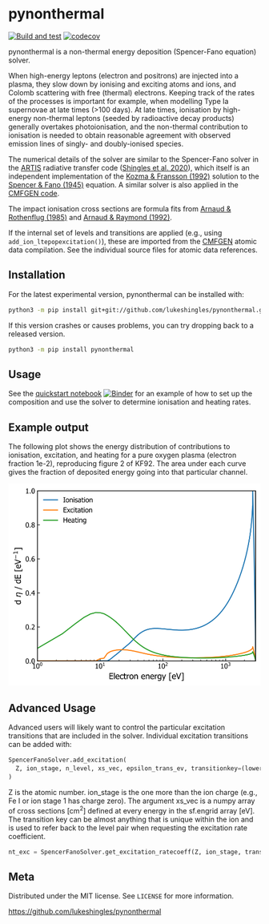 # pynonthermal
[![Build and test](https://github.com/lukeshingles/pynonthermal/actions/workflows/pythonapp.yml/badge.svg)](https://github.com/lukeshingles/pynonthermal/actions/workflows/pythonapp.yml)
[![codecov](https://codecov.io/gh/lukeshingles/pynonthermal/branch/main/graph/badge.svg?token=574XDCYFIi)](https://codecov.io/gh/lukeshingles/pynonthermal)

pynonthermal is a non-thermal energy deposition (Spencer-Fano equation) solver.

When high-energy leptons (electron and positrons) are injected into a plasma, they slow down by ionising and exciting atoms and ions, and Colomb scattering with free (thermal) electrons. Keeping track of the rates of the processes is important for example, when modelling Type Ia supernovae at late times (>100 days). At late times, ionisation by high-energy non-thermal leptons (seeded by radioactive decay products) generally overtakes photoionisation, and the non-thermal contribution to ionisation is needed to obtain reasonable agreement with observed emission lines of singly- and doubly-ionised species.

The numerical details of the solver are similar to the Spencer-Fano solver in the [ARTIS](https://github.com/artis-mcrt/artis) radiative transfer code ([Shingles et al. 2020](https://ui.adsabs.harvard.edu/abs/2020MNRAS.492.2029S/abstract)), which itself is an independent implementation of the [Kozma & Fransson (1992)](https://ui.adsabs.harvard.edu/abs/1992ApJ...390..602K/abstract) solution to the [Spencer & Fano (1945)](https://ui.adsabs.harvard.edu/abs/1954PhRv...93.1172S/abstract) equation. A similar solver is also applied in the [CMFGEN code](https://kookaburra.phyast.pitt.edu/hillier/web/CMFGEN.htm).

The impact ionisation cross sections are formula fits from [Arnaud & Rothenflug (1985)](https://ui.adsabs.harvard.edu/abs/1985A%26AS...60..425A/abstract) and [Arnaud & Raymond (1992)](https://ui.adsabs.harvard.edu/abs/1992ApJ...398..394A/abstract).

If the internal set of levels and transitions are applied (e.g., using ```add_ion_ltepopexcitation()```), these are imported from the [CMFGEN](https://kookaburra.phyast.pitt.edu/hillier/web/CMFGEN.htm) atomic data compilation. See the individual source files for atomic data references.

## Installation
For the latest experimental version, pynonthermal can be installed with:
```sh
python3 -m pip install git+git://github.com/lukeshingles/pynonthermal.git
```

If this version crashes or causes problems, you can try dropping back to a released version.
```sh
python3 -m pip install pynonthermal
```

## Usage
See the [quickstart notebook](https://github.com/lukeshingles/pynonthermal/blob/main/quickstart.ipynb) [![Binder](https://mybinder.org/badge_logo.svg)](https://mybinder.org/v2/gh/lukeshingles/pynonthermal/HEAD?filepath=quickstart.ipynb) for an example of how to set up the composition and use the solver to determine ionisation and heating rates.

## Example output
The following plot shows the energy distribution of contributions to ionisation, excitation, and heating for a pure oxygen plasma (electron fraction 1e-2), reproducing figure 2 of KF92. The area under each curve gives the fraction of deposited energy going into that particular channel.

![Emission plot](https://raw.githubusercontent.com/lukeshingles/pynonthermal/main/docs/oxygen_channels.svg)

## Advanced Usage
Advanced users will likely want to control the particular excitation transitions that are included in the solver. Individual excitation transitions can be added with:

```python
SpencerFanoSolver.add_excitation(
  Z, ion_stage, n_level, xs_vec, epsilon_trans_ev, transitionkey=(lower, upper)
)
```
Z is the atomic number. ion_stage is the one more than the ion charge (e.g., Fe I or ion stage 1 has charge zero). The argument xs_vec is a numpy array of cross sections [cm<sup>2</sup>] defined at every energy in the sf.engrid array [eV]. The transition key can be almost anything that is unique within the ion and is used to refer back to the level pair when requesting the excitation rate coefficient.

```python
nt_exc = SpencerFanoSolver.get_excitation_ratecoeff(Z, ion_stage, transitionkey)
```

## Meta

Distributed under the MIT license. See ``LICENSE`` for more information.

https://github.com/lukeshingles/pynonthermal


